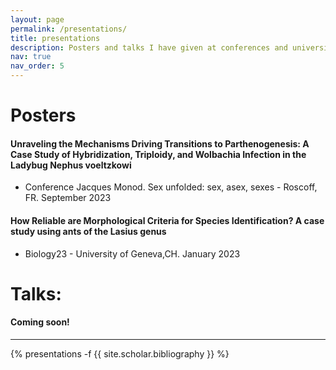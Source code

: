```yaml
---
layout: page
permalink: /presentations/
title: presentations
description: Posters and talks I have given at conferences and universities
nav: true
nav_order: 5
---
```


# Posters
#### **Unraveling the Mechanisms Driving Transitions to Parthenogenesis: A Case Study of Hybridization, Triploidy, and Wolbachia Infection in the Ladybug Nephus voeltzkowi**
- Conference Jacques Monod. Sex unfolded: sex, asex, sexes - Roscoff, FR. September 2023
#### **How Reliable are Morphological Criteria for Species Identification? A case study using ants of the Lasius genus**  
- Biology23 - University of Geneva,CH. January 2023


# Talks:
#### Coming soon!

---
<div class="presentations">

{% presentations -f {{ site.scholar.bibliography }} %}

</div>